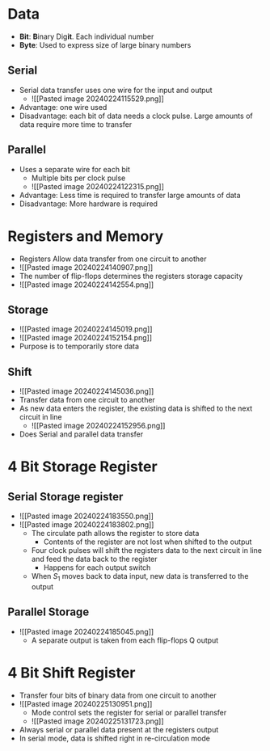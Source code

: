 # Data

- **Bit**: **B**inary Dig**it**. Each individual number
- **Byte**: Used to express size of large binary numbers

## Serial

- Serial data transfer uses one wire for the input and output
	- ![[Pasted image 20240224115529.png]] 
- Advantage: one wire used
- Disadvantage: each bit of data needs a clock pulse. Large amounts of data require more time to transfer

## Parallel

- Uses a separate wire for each bit
	- Multiple bits per clock pulse
	- ![[Pasted image 20240224122315.png]] 
- Advantage: Less time is required to transfer large amounts of data
- Disadvantage: More hardware is required

# Registers and Memory

- Registers Allow data transfer from one circuit to another
- ![[Pasted image 20240224140907.png]] 
- The number of flip-flops determines the registers storage capacity
- ![[Pasted image 20240224142554.png]] 

## Storage

- ![[Pasted image 20240224145019.png]] 
- ![[Pasted image 20240224152154.png]] 
- Purpose is to temporarily store data


## Shift 

- ![[Pasted image 20240224145036.png]] 
- Transfer data from one circuit to another
- As new data enters the register, the existing data is shifted to the next circuit in line
	- ![[Pasted image 20240224152956.png]] 
- Does Serial and parallel data transfer

# 4 Bit Storage Register

## Serial Storage register

- ![[Pasted image 20240224183550.png]] 
- ![[Pasted image 20240224183802.png]] 
	- The circulate path allows the register to store data
		- Contents of the register are not lost when shifted to the output
	- Four clock pulses will shift the registers data to the next circuit in line and feed the data back to the register
		- Happens for each output switch
	- When $S_1$ moves back to data input, new data is transferred to the output


## Parallel Storage

- ![[Pasted image 20240224185045.png]] 
	- A separate output is taken from each flip-flops Q output

# 4 Bit Shift Register

- Transfer four bits of binary data from one circuit to another
- ![[Pasted image 20240225130951.png]] 
	- Mode control sets the register for serial or parallel transfer
	- ![[Pasted image 20240225131723.png]] 
- Always serial or parallel data present at the registers output
- In serial mode, data is shifted right in re-circulation mode


